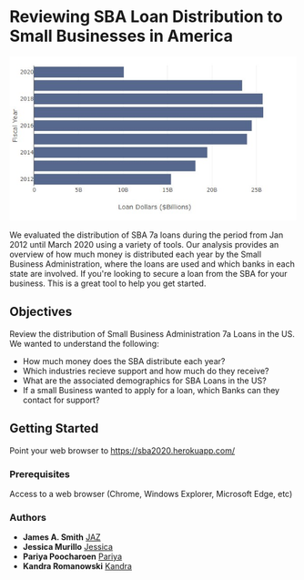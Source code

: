 # Reviewing SBA Loan Distribution to Small Businesses in America

![SBA_Annual_Lending](Images/SBA_Lending.jpg?raw=true "Annual Lending")

We evaluated the distribution of SBA 7a loans during the period from Jan 2012 until March 2020 using a variety of tools. Our analysis provides an overview of how much money is distributed each year by the Small Business Administration, where the loans are used and which banks in each state are involved.  If you're looking to secure a loan from the SBA for your business. This is a great tool to help you get started.

## Objectives
Review the distribution of Small Business Administration 7a Loans in the US. We wanted to understand the following:
 
 - How much money does the SBA distribute each year?
 - Which industries recieve support and how much do they receive?
 - What are the associated demographics for SBA Loans in the US?
 - If a small Business wanted to apply for a loan, which Banks can they contact for support?

## Getting Started

Point your web browser to https://sba2020.herokuapp.com/

### Prerequisites

Access to a web browser (Chrome, Windows Explorer, Microsoft Edge, etc)

### Authors

* **James A. Smith**    [JAZ](https://github.com/jsmith6112)
* **Jessica Murillo**   [Jessica](github.com/jmurillo-13)
* **Pariya Poocharoen** [Pariya](https://github.com/pariyapariya)
* **Kandra Romanowski** [Kandra](https://github.com/kandrar)
